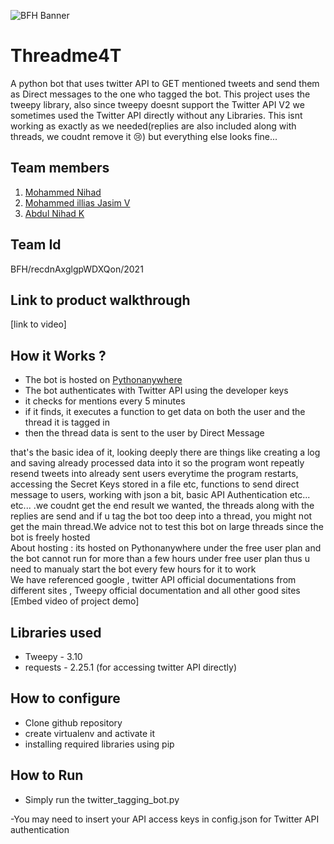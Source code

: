 ![BFH Banner](https://trello-attachments.s3.amazonaws.com/542e9c6316504d5797afbfb9/542e9c6316504d5797afbfc1/39dee8d993841943b5723510ce663233/Frame_19.png)
# Threadme4T
A python bot that uses twitter API to GET mentioned tweets and send them as Direct messages to the one who tagged the bot. This project uses the tweepy library, also since tweepy doesnt support the Twitter API V2 we sometimes used the Twitter API directly without any Libraries. This isnt working as exactly as we needed(replies are also included along with threads, we coudnt remove it 😢) but everything else looks fine...

## Team members
1. <a href="https://github.com/ShunKaido">Mohammed Nihad</a> 
2. <a href="https://github.com/ilyazjasim">Mohammed illias Jasim V</a> 
3. <a href="https://github.com/Nihadk117">Abdul Nihad K</a> 

## Team Id
BFH/recdnAxglgpWDXQon/2021

## Link to product walkthrough
[link to video]

## How it Works ?
<ul>
 <li>The bot is hosted on <a href="https://www.pythonanywhere.com/">Pythonanywhere</a></li>
<li>The bot authenticates with Twitter API using the developer keys</li>
<li>it checks for mentions every 5 minutes</li>
<li>if it finds, it executes a function to get data on both the user and the thread it is tagged in</li>
<li>then the thread data is sent to the user by Direct Message</li>
</ul>that's the basic idea of it, looking deeply there are things like creating a log and saving already processed data into it so the program wont repeatly resend tweets into already sent users everytime the program restarts, accessing the Secret Keys stored in a file etc, functions to send direct message to users, working with json  a bit, basic API Authentication etc... etc... .we coudnt get the end result we wanted, the threads along with the replies are send and if u tag the bot too deep into a thread, you might not get the main thread.We advice not to test this bot on large threads since the bot is freely hosted <br>About hosting : its hosted on Pythonanywhere under the free user plan and the bot cannot run for more than a few hours under free user plan thus u need to manualy start the bot every few hours for it to work <br>
We have referenced google , twitter API official documentations from different sites , Tweepy official documentation and all other good sites
[Embed video of project demo]

## Libraries used
<ul>
<li>Tweepy - 3.10</li>
<li>requests - 2.25.1 (for accessing twitter API directly)</li>
</ul>

## How to configure
<ul>
<li>Clone github repository</li>
<li>create virtualenv and activate it</li>
<li>installing required libraries using pip</li>
</ul>

## How to Run
 <ul><li>Simply run the twitter_tagging_bot.py </li></ul>
   -You may need to insert your API access keys in config.json for Twitter API authentication
